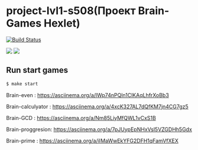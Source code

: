 # project-lvl1-s508(Проект Brain-Games Hexlet)


[![Build Status](https://travis-ci.com/Kross97/project-lvl1-s508.svg?branch=master)](https://travis-ci.com/Kross97/project-lvl1-s508)

<a href="https://codeclimate.com/github/codeclimate/codeclimate/maintainability">
<img src="https://api.codeclimate.com/v1/badges/a99a88d28ad37a79dbf6/maintainability" /></a>

<a href="https://codeclimate.com/github/codeclimate/codeclimate/test_coverage">
<img src="https://api.codeclimate.com/v1/badges/a99a88d28ad37a79dbf6/test_coverage" /></a>



## Run start games

```sh
$ make start
```
Brain-even : https://asciinema.org/a/lWp74nPQln1ClKAqLhfrXoBb3

Brain-calculyator : https://asciinema.org/a/4xcK327AL7dQfKM7jn4CG7gz5

Brain-GCD : https://asciinema.org/a/Nm85LiyMfQWL1vCxS1B

Brain-proggresion:  https://asciinema.org/a/7pJUypEpNHxVsl5VZGDHh5Gdx

Brain-prime : https://asciinema.org/a/iIMaWwEkYFG2DFH1qFamVfXEX

